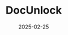 ---  
layout: startup_page  
title: "DocUnlock"  
id: "docunlock.ai"  
permalink: "/docunlockdocunlock.ai02252025/"  
website: "https://docunlock.ai"  
funding_round: "Pre-Seed"  
funding_amount: "$3M"  
investors: "GTMFund, Barrel Ventures, Nicolas Dessaigne, Julien Lemoine"  
about: "DocUnlock automates the manual and tedious process of filling out customs documents for importers, streamlining the work of customs brokers. The platform uses AI to aggregate unstructured data from emails and documents, allowing brokers to focus on their expertise in customs regulations. Founded in 2023, DocUnlock aims to simplify the complex world of international trade by improving efficiency."  
markets: "AI, Enterprise Software, Industrial Automation, Logistics, SaaS, Shipping, Shipping Broker, Software"  
hq: "San Francisco, California, United States"  
founded_year: "2023"  
linkedin: ""  
twitter: ""  
instagram: ""  
facebook: ""  
crunchbase: "https://www.crunchbase.com/organization/docunlock"  
pitchbook: ""  

date_display: "25-Feb-2025"  
date: "2025-02-25"

# SEO Optimization  
meta_title: "DocUnlock - Pre-Seed Funding ($3M)"  
meta_description: "DocUnlock, DocUnlock automates the manual and tedious process of filling out customs documents for importers, streamlining the work of customs brokers. The platf..."  
meta_keywords: "DocUnlock, AI, Enterprise Software, Industrial Automation, Logistics, SaaS, Shipping, Shipping Broker, Software, Pre-Seed funding"  
canonical_url: "https://startup.projectstartups.com/docunlockdocunlock.ai02252025/"  
---